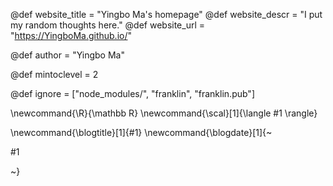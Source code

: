 <!--
Add here global page variables to use throughout your
website.
The website_* must be defined for the RSS to work
-->
@def website_title = "Yingbo Ma's homepage"
@def website_descr = "I put my random thoughts here."
@def website_url   = "https://YingboMa.github.io/"

@def author = "Yingbo Ma"

@def mintoclevel = 2

<!--
Add here files or directories that should be ignored by Franklin, otherwise
these files might be copied and, if markdown, processed by Franklin which
you might not want. Indicate directories by ending the name with a `/`.
-->
@def ignore = ["node_modules/", "franklin", "franklin.pub"]

<!--
Add here global latex commands to use throughout your
pages. It can be math commands but does not need to be.
For instance:
* \newcommand{\phrase}{This is a long phrase to copy.}
-->
\newcommand{\R}{\mathbb R}
\newcommand{\scal}[1]{\langle #1 \rangle}

\newcommand{\blogtitle}[1]{\#1}
\newcommand{\blogdate}[1]{~~~<p><span class="blog-date">#1</span></p>~~~}

